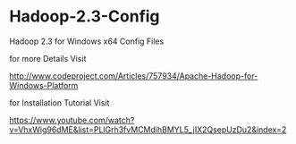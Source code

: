 Hadoop-2.3-Config
=================

Hadoop 2.3 for Windows x64 Config Files

for more Details Visit 

http://www.codeproject.com/Articles/757934/Apache-Hadoop-for-Windows-Platform

for Installation Tutorial Visit 

https://www.youtube.com/watch?v=VhxWig96dME&list=PLlGrh3fvMCMdihBMYL5_jIX2QsepUzDu2&index=2
